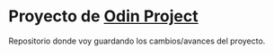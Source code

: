 # Proyecto de [Odin Project](https://www.theodinproject.com/)
Repositorio donde voy guardando los cambios/avances del proyecto.
